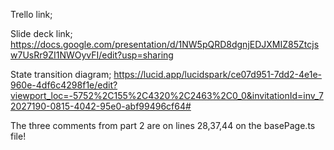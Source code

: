 Trello link;

Slide deck link; https://docs.google.com/presentation/d/1NW5pQRD8dgnjEDJXMIZ85Ztcjsw7UsRr9ZI1NWOyvFI/edit?usp=sharing

State transition diagram; https://lucid.app/lucidspark/ce07d951-7dd2-4e1e-960e-4df6c4298f1e/edit?viewport_loc=-5752%2C155%2C4320%2C2463%2C0_0&invitationId=inv_72027190-0815-4042-95e0-abf99496cf64#

The three comments from part 2 are on lines 28,37,44 on the basePage.ts file!
